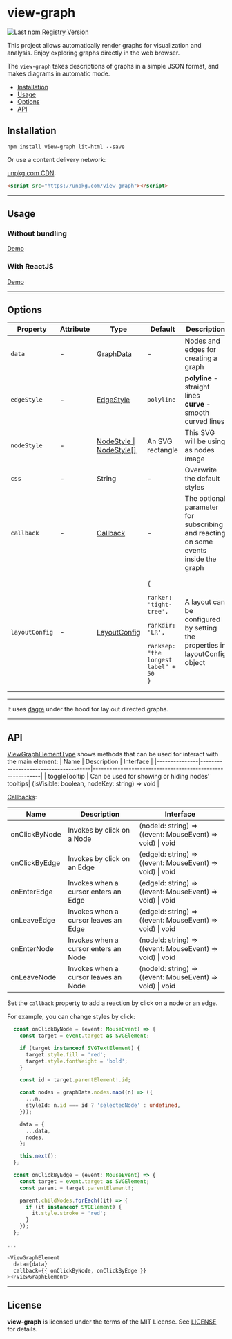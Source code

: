 # view-graph

<a href="https://www.npmjs.com/package/view-graph">
  <img src="https://img.shields.io/npm/v/view-graph.svg?logo=npm" alt="Last npm Registry Version">
</a>

This project allows automatically render graphs for visualization and analysis. Enjoy exploring graphs directly in the web browser.

The `view-graph` takes descriptions of graphs in a simple JSON format, and makes diagrams in automatic mode.

- [Installation](#installation)
- [Usage](#usage)
- [Options](#options)
- [API](#api)

## Installation

```
npm install view-graph lit-html --save
```

Or use a content delivery network:

[unpkg.com CDN](https://unpkg.com/view-graph):

```html
<script src="https://unpkg.com/view-graph"></script>
```

---

## Usage

### Without bundling

[Demo](https://codepen.io/sumbad/pen/ZExGbpe)

### With ReactJS

[Demo](https://codesandbox.io/s/view-graph-react-q8wn87?file=/src/App.tsx)

---

## Options

<table>
  <thead>
    <tr>
    <th>Property</th>
    <th>Attribute</th>
    <th>Type</th>
    <th>Default</th>
    <th>Description</th>
    </tr>
  </thead>
  <tbody>
    <tr>
      <td>
        <code>data</code>
      </td>
      <td>
        -
      </td>
      <td>
        <a href="./src/@types/graph.type.ts">GraphData</a>
      </td>
      <td>
        -
      </td>
      <td>
        Nodes and edges for creating a graph
      </td>
    </tr>
    <tr>
      <td>
        <code>edgeStyle</code>
      </td>
      <td>
        -
      </td>
      <td>
        <a href="./src/@types/graph.type.ts">EdgeStyle</a>
      </td>
      <td>
        <code>polyline</code>
      </td>
      <td>
        <b>polyline</b> - straight lines
        <br>
        <b>curve</b> - smooth curved lines
      </td>
    </tr>
    <tr>
      <td>
        <code>nodeStyle</code>
      </td>
      <td>
        -
      </td>
      <td>
        <a href="./src/@types/graph.type.ts">NodeStyle | NodeStyle[]</a>
      </td>
      <td>
        An SVG rectangle
      </td>
      <td>
        This SVG will be using as nodes image
      </td>
    </tr>
    <tr>
      <td>
        <code>css</code>
      </td>
      <td>
        -
      </td>
      <td>
        String
      </td>
      <td>
        -
      </td>
      <td>
        Overwrite the default styles
      </td>
    </tr>
    <tr>
      <td>
        <code>callback</code>
      </td>
      <td>
        -
      </td>
      <td>
        <a href="./src/@types/graph.type.ts">Callback</a>
      </td>
      <td>
        -
      </td>
      <td>
        The optional parameter for subscribing and reacting on some events inside the graph
      </td>
    </tr>
    <tr>
      <td>
        <code>layoutConfig</code>
      </td>
      <td>
        -
      </td>
      <td>
        <a href="./src/@types/ViewGraphElementProps.ts">LayoutConfig</a>
      </td>
      <td>
<pre><code>{
  ranker: 'tight-tree',
  rankdir: 'LR',
  ranksep: "the longest label" + 50
}</code></pre>
      </td>
      <td>
        A layout can be configured by setting the properties in layoutConfig object
      </td>
    </tr>
  </tbody>
</table>

---

It uses [dagre](https://github.com/dagrejs/dagre) under the hood for lay out directed graphs.

---

## API

[ViewGraphElementType](./src/viewGraph.element.tsx) shows methods that can be used for interact with the main element:
| Name | Description | Interface |
|---------------|--------------------------------------|-----------------------------------------------------------|
| toggleTooltip | Can be used for showing or hiding nodes' tooltips| (isVisible: boolean, nodeKey: string) => void |

[Callbacks](./src/@types/graph.type.ts):

| Name          | Description                          | Interface                                                 |
| ------------- | ------------------------------------ | --------------------------------------------------------- |
| onClickByNode | Invokes by click on a Node           | (nodeId: string) => ((event: MouseEvent) => void) \| void |
| onClickByEdge | Invokes by click on an Edge          | (edgeId: string) => ((event: MouseEvent) => void) \| void |
| onEnterEdge   | Invokes when a cursor enters an Edge | (edgeId: string) => ((event: MouseEvent) => void) \| void |
| onLeaveEdge   | Invokes when a cursor leaves an Edge | (edgeId: string) => ((event: MouseEvent) => void) \| void |
| onEnterNode   | Invokes when a cursor enters an Node | (nodeId: string) => ((event: MouseEvent) => void) \| void |
| onLeaveNode   | Invokes when a cursor leaves an Node | (nodeId: string) => ((event: MouseEvent) => void) \| void |

Set the `callback` property to add a reaction by click on a node or an edge.

For example, you can change styles by click:

```typescript
  const onClickByNode = (event: MouseEvent) => {
    const target = event.target as SVGElement;

    if (target instanceof SVGTextElement) {
      target.style.fill = 'red';
      target.style.fontWeight = 'bold';
    }

    const id = target.parentElement!.id;

    const nodes = graphData.nodes.map((n) => ({
      ...n,
      styleId: n.id === id ? 'selectedNode' : undefined,
    }));

    data = {
      ...data,
      nodes,
    };

    this.next();
  };

  const onClickByEdge = (event: MouseEvent) => {
    const target = event.target as SVGElement;
    const parent = target.parentElement!;

    parent.childNodes.forEach((it) => {
      if (it instanceof SVGElement) {
        it.style.stroke = 'red';
      }
    });
  };

...

<ViewGraphElement
  data={data}
  callback={{ onClickByNode, onClickByEdge }}
></ViewGraphElement>


```

---

## License

**view-graph** is licensed under the terms of the MIT License. See [LICENSE](./LICENSE) for details.
